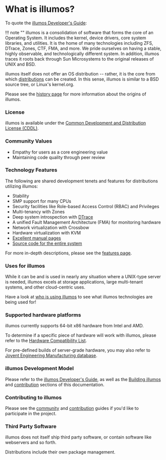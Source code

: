 # What is illumos?

To quote the [illumos Developer's Guide](https://illumos.org/books/dev/):

!!! note ""
    illumos is a consolidation of software that forms the core of an Operating
    System. It includes the kernel, device drivers, core system libraries, and
    utilities. It is the home of many technologies including ZFS, DTrace, Zones,
    CTF, FMA, and more. We pride ourselves on having a stable, highly
    observable, and technologically different system. In addition, illumos
    traces it roots back through Sun Microsystems to the original releases of
    UNIX and BSD.

illumos itself does not offer an OS distribution -- rather, it is the core from
which [distributions](distro.md) can be created. In this sense, illumos is
similar to a BSD source tree, or Linux's kernel.org.

Please see the [history page](history.md) for more information about the
origins of illumos.

### License

illumos is available under the [Common Development and Distribution License
(CDDL)](https://illumos.org/license/CDDL).

### Community Values

* Empathy for users as a core engineering value
* Maintaining code quality through peer review

### Technology Features

The following are shared development tenets and features for distributions
utilizing illumos:

* Stability
* SMP support for many CPUs
* Security facilities like Role-based Access Control (RBAC) and Privileges
* Multi-tenancy with Zones
* Deep system introspection with [DTrace](http://dtrace.org/guide/)
* A unified Fault Management Architecture (FMA) for monitoring hardware
* Network virtualization with Crossbow
* Hardware virtualization with KVM
* [Excellent manual pages](https://illumos.org/man/)
* [Source code for the entire system](https://github.com/illumos/illumos-gate)

For more in-depth descriptions, please see the [features page](features.md).

### Uses for illumos

While it can be and is used in nearly any situation where a UNIX-type server is
needed, illumos excels at storage applications, large multi-tenant systems, and
other cloud-centric uses. 

Have a look at [who is using illumos](who.md) to see what illumos technologies
are being used for!

### Supported hardware platforms

illumos currently supports 64-bit x86 hardware from Intel and AMD.
  
To determine if a specific piece of hardware will work with illumos, please
refer to the [Hardware Compatibility List](https://illumos.org/hcl/).

For pre-defined builds of server-grade hardware, you may also refer to [Joyent
Engineering Manufacturing
database](http://eng.joyent.com/manufacturing/bom.html).    

### illumos Development Model

Please refer to the [illumos Developer's
Guide](https://illumos.org/books/dev/), as well as the [Building
illumos](../developers/build.md) and [contribution](../contributing/index.md)
sections of this documentation.

### Contributing to illumos

Please see the [community](../community/index.md) and
[contribution](../contributing/index.md) guides if you'd like to participate in
the project.

### Third Party Software

illumos does not itself ship third party software, or contain software like
webservers and so forth.

Distributions include their own package management.
